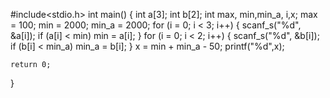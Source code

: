 #include<stdio.h>
int main() {
	int a[3];
	int b[2];
	int max, min,min_a, i,x;
	max = 100; 
	min = 2000;
	min_a = 2000;
	for (i = 0; i < 3; i++)
	{
		scanf_s("%d", &a[i]);
		if (a[i] < min) min = a[i]; 
	}
	for (i = 0; i < 2; i++)
	{
		scanf_s("%d", &b[i]);
		if (b[i] < min_a) min_a = b[i];
	}
	x = min + min_a - 50;
	printf("%d",x);

	return 0;

}
